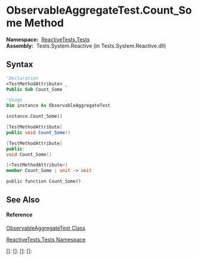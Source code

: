 # ObservableAggregateTest.Count\_Some Method

**Namespace:**  [ReactiveTests.Tests](ReactiveTests.Tests\ReactiveTests.Tests.md)  
**Assembly:**  Tests.System.Reactive (in Tests.System.Reactive.dll)

## Syntax

```vb
'Declaration
<TestMethodAttribute> _
Public Sub Count_Some
```

```vb
'Usage
Dim instance As ObservableAggregateTest

instance.Count_Some()
```

```csharp
[TestMethodAttribute]
public void Count_Some()
```

```c++
[TestMethodAttribute]
public:
void Count_Some()
```

```fsharp
[<TestMethodAttribute>]
member Count_Some : unit -> unit 
```

```jscript
public function Count_Some()
```

## See Also

#### Reference

[ObservableAggregateTest Class](ObservableAggregateTest\ObservableAggregateTest.md)

[ReactiveTests.Tests Namespace](ReactiveTests.Tests\ReactiveTests.Tests.md)

[]: 
[]: 
[]: 
[]: 